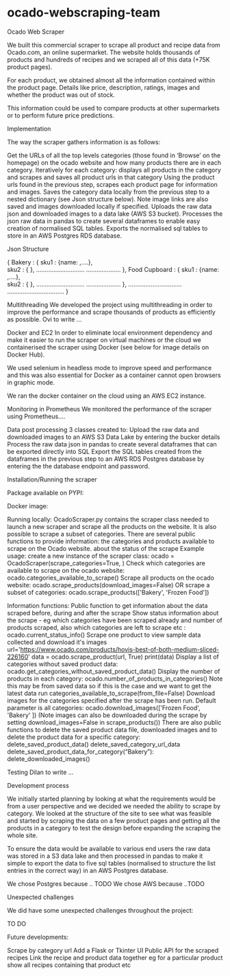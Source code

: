 # ocado-webscraping-team

Ocado Web Scraper

We built this commercial scraper to scrape all product and recipe data from Ocado.com, an online supermarket. The website holds thousands of products and hundreds of recipes and we scraped all of this data (+75K product pages).

For each product, we obtained almost all the information contained within the product page. Details like price, description, ratings, images and whether the product was out of stock. 

This information could be used to compare products at other supermarkets or to perform future price predictions. 

Implementation

The way the scraper gathers information is as follows:

Get the URLs of all the top levels categories (those found in ‘Browse’ on the homepage) on the ocado website and how many products there are in each category. 
Iteratively for each category: 
displays all products in the category and scrapes and saves all product urls in that category
Using the product urls found in the previous step, scrapes each product page for information and images.
Saves the category data locally from the previous step to a nested dictionary (see Json structure below). Note image links are also saved and images downloaded locally if specified. 
Uploads the raw data json and downloaded images to a data lake (AWS S3 bucket).
Processes the json raw data in pandas to create several dataframes to enable easy creation of normalised SQL tables.
Exports the normalised sql tables to store in an AWS Postgres RDS database.

Json Structure

{
Bakery : {
                 sku1 : {name: ,....},       
                 sku2 : {                },
                 ............................
                 ....................
                },
Food Cupboard : {
                           sku1 : {name: ,....},       
                           sku2 : {                },
                           ............................
                          ....................
                           },
...............................
.................................
}


Multithreading 
We developed the project using multithreading in order to improve the performance and scrape thousands of products as efficiently as possible. 
Ovi to write ... 

Docker and EC2 
In order to eliminate local environment dependency and make it easier to run the scraper on virtual machines or the cloud we containerised the scraper using Docker (see below for image details on Docker Hub). 

We used selenium in headless mode to improve speed and performance and this was also essential for Docker as a container cannot open browsers in graphic mode. 

We ran the docker container on the cloud using an AWS EC2 instance.  

Monitoring in Prometheus
We monitored the performance of the scraper using Prometheus.... 

Data post processing
3 classes created to:
Upload the raw data and downloaded images to an AWS S3 Data Lake by entering the bucker details
Process the raw data json in pandas to create several dataframes that can be exported directly into SQL
Export the SQL tables created from the dataframes in the previous step to an AWS RDS Postgres database by entering the the database endpoint and password. 

Installation/Running the scraper

Package available on PYPI:  <insert link>

Docker image: <insert link to the image on dockerhub>

Running locally: 
OcadoScraper.py contains the scraper class needed to launch a new scraper and scrape all the products on the website. 
It is also possible to scrape a subset of categories.
There are several public functions to provide information: 
the categories and products available to scrape on the Ocado website.
about the status of the scrape 
Example usage: 
create a new instance of the scraper class: ocado = OcadoScraper(scrape_categories=True, )
Check which categories are available to scrape on the ocado website: ocado.categories_available_to_scrape()
Scrape all products on the ocado website: ocado.scrape_products(download_images=False)
OR scrape a subset of categories: ocado.scrape_products(['Bakery', 'Frozen Food'])

Information functions:
Public function to get information about the data scraped before, during and after the scrape
Show status information about the scrape - eg which categories have been scraped already and number of products scraped, also which categories are left to scrape etc : ocado.current_status_info()
Scrape one product to view sample data collected and download it's images
url='https://www.ocado.com/products/hovis-best-of-both-medium-sliced-226160'
data = ocado.scrape_product(url, True)
print(data)
Display a list of categories without saved product data: ocado.get_categories_without_saved_product_data()
Display the number of products in each category: ocado.number_of_products_in_categories() Note this may be from saved data so if this is the case and we want to get the latest data run categories_available_to_scrape(from_file=False)
Download images for the categories specified after the scrape has been run. Default parameter is all categories: ocado.download_images(['Frozen Food', 'Bakery' ]) (Note images can also be downloaded during the scrape by setting download_images=False in scrape_products())
There are also public functions to delete the saved product data file, downloaded images and to delete the product data for a specific category:
delete_saved_product_data()
delete_saved_category_url_data
delete_saved_product_data_for_category(“Bakery”):
delete_downloaded_images()
 
Testing 
Dilan to write ... 
 
Development process

We initially started planning by looking at what the requirements would be from a user perspective and we decided we needed the ability to scrape by category. 
We looked at the structure of the site to see what was feasible and started by scraping the data on a few product pages and getting all the products in a category to test the design before expanding the scraping the whole site. 

To ensure the data would be available to various end users the raw data was stored in a S3 data lake and then processed in pandas to make it simple to export the data to five sql tables (normalised to structure the list entries in the correct way) in an AWS Postgres database. 

We chose Postgres because .. TODO
We chose AWS because ..TODO


Unexpected challenges

We did have some unexpected challenges throughout the project:

TO DO 


Future developments:

Scrape by category url
Add a Flask or Tkinter UI 
Public API for the scraped recipes
Link the recipe and product data together  eg for a particular product show all recipes containing that product etc 






